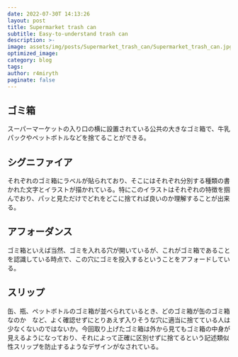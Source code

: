 ```yaml
---
date: 2022-07-30T 14:13:26
layout: post
title: Supermarket trash can
subtitle: Easy-to-understand trash can
description: >-
image: assets/img/posts/Supermarket_trash_can/Supermarket_trash_can.jpg
optimized_image: 
category: blog
tags: 
author: r4miryth
paginate: false
---
```


## ゴミ箱

スーパーマーケットの入り口の横に設置されている公共の大きなゴミ箱で、牛乳パックやペットボトルなどを捨てることができる。

## シグニファイア

それぞれのゴミ箱にラベルが貼られており、そこにはそれぞれ分別する種類の書かれた文字とイラストが描かれている。特にこのイラストはそれぞれの特徴を掴んでおり、パッと見ただけでどれをどこに捨てれば良いのか理解することが出来る。

## アフォーダンス

ゴミ箱といえば当然、ゴミを入れる穴が開いているが、これがゴミ箱であることを認識している時点で、この穴にゴミを投入するということをアフォードしている。

## スリップ

缶、瓶、ペットボトルのゴミ箱が並べられているとき、どのゴミ箱が缶のゴミ箱なのか　など、よく確認せずにとりあえず入りそうな穴に適当に捨てている人は少なくないのではないか。今回取り上げたゴミ箱は外から見てもゴミ箱の中身が見えるようになっており、それによって正確に区別せずに捨てるという記述類似性スリップを防止するようなデザインがなされている。
